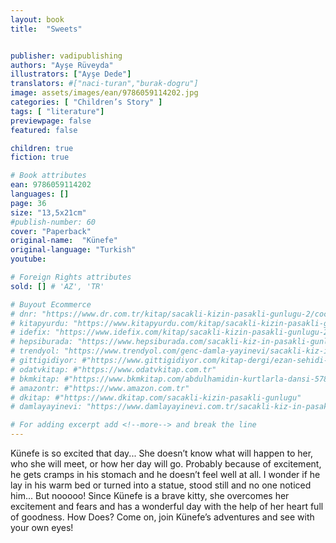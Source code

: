 ```yaml
---
layout: book
title:  "Sweets"


publisher: vadipublishing
authors: "Ayşe Rüveyda"
illustrators: ["Ayşe Dede"]
translators: #["naci-turan","burak-dogru"]
image: assets/images/ean/9786059114202.jpg
categories: [ "Children’s Story" ]
tags: [ "literature"]
previewpage: false
featured: false

children: true
fiction: true

# Book attributes
ean: 9786059114202
languages: []
page: 36
size: "13,5x21cm"
#publish-number: 60
cover: "Paperback"
original-name:  "Künefe"
original-language: "Turkish"
youtube:

# Foreign Rights attributes
sold: [] # 'AZ', 'TR'

# Buyout Ecommerce
# dnr: "https://www.dr.com.tr/kitap/sacakli-kizin-pasakli-gunlugu-2/cocuk-ve-genclik/genclik-10-yas/roman-oyku/urunno=0001893059001"
# kitapyurdu: "https://www.kitapyurdu.com/kitap/sacakli-kizin-pasakli-gunlugu-2-/560122.html&filter_name=Sa%C3%A7akl%C4%B1+K%C4%B1z%27%C4%B1n+Pasakl%C4%B1+G%C3%BCnl%C3%BC%C4%9F%C3%BC+2"
# idefix: "https://www.idefix.com/kitap/sacakli-kizin-pasakli-gunlugu-2/cocuk-ve-genclik/genclik-10-yas/roman-oyku/urunno=0001893059001"
# hepsiburada: "https://www.hepsiburada.com/sacakli-kiz-in-pasakli-gunlugu-2-damla-yayinevi-p-HBV000012ER86"
# trendyol: "https://www.trendyol.com/genc-damla-yayinevi/sacakli-kiz-in-pasakli-gunlugu-2-p-54825777"
# gittigidiyor: #"https://www.gittigidiyor.com/kitap-dergi/ezan-sehidi-adnan-menderes_pdp_732728793"
# odatvkitap: #"https://www.odatvkitap.com.tr"
# bkmkitap: #"https://www.bkmkitap.com/abdulhamidin-kurtlarla-dansi-578226"
# amazontr: #"https://www.amazon.com.tr"
# dkitap: #"https://www.dkitap.com/sacakli-kizin-pasakli-gunlugu"
# damlayayinevi: "https://www.damlayayinevi.com.tr/sacakli-kiz-in-pasakli-gunlugu-2-bu-iste-bi-terslik-var"

# For adding excerpt add <!--more--> and break the line
---
```

Künefe is so excited that day... She doesn’t know what will
happen to her, who she will meet, or how her day will go. Probably because of excitement, he gets cramps in his stomach and
he doesn’t feel well at all. I wonder if he lay in his warm bed or
turned into a statue, stood still and no one noticed him...
But nooooo! Since Künefe is a brave kitty, she overcomes her
excitement and fears and has a wonderful day with the help of
her heart full of goodness. How Does? Come on, join Künefe’s
adventures and see with your own eyes!
<!--more--> 

